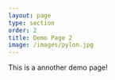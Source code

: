 ```yaml
---
layout: page
type: section
order: 2 
title: Demo Page 2
image: /images/pylon.jpg
---
```


This is a annother demo page!
